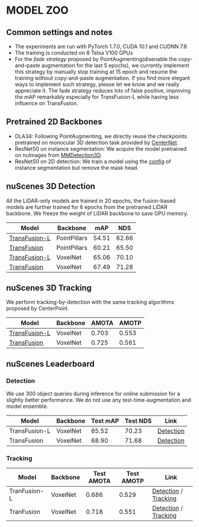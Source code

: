 # MODEL ZOO

## Common settings and notes

- The experiments are run with PyTorch 1.7.0, CUDA 10.1 and CUDNN 7.6
- The training is conducted on 8 Telsa V100 GPUs
- For the *fade strategy* proposed by PointAugmenting(disenable the copy-and-paste augmentation for the last 5 epochs), we currently implement this strategy by manually stop training at 15 epoch and resume the training without copy-and-paste augmentation. If you find more elegant ways to implement such strategy, please let we know and we really appreciate it. The fade strategy reduces lots of false positive, improving the mAP remarkably especially for TransFusion-L while having less influence on TransFusion.  

## Pretrained 2D Backbones
- DLA34: Following PointAugmenting, we directly reuse the checkpoints pretrained on monocular 3D detection task provided by [CenterNet]((https://github.com/xingyizhou/CenterTrack/blob/master/readme/MODEL_ZOO.md#monocular-3d-detection-tracking)).
- ResNet50 on instance segmentation:  We acquire the model pretrained on nuImages from [MMDetection3D](https://github.com/open-mmlab/mmdetection3d/blob/v0.12.0/configs/nuimages/README.md).
- ResNet50 on 2D detection: We train a model using the [config](https://github.com/open-mmlab/mmdetection3d/blob/v0.12.0/configs/nuimages/mask_rcnn_r50_fpn_1x_nuim.py) of instance segmentation but remove the mask head.


## nuScenes 3D Detection

All the LiDAR-only models are trained in 20 epochs, the fusion-based models are further trained for 6 epochs from the pretrained LiDAR backbone. We freeze the weight of LiDAR backbone to save GPU memory.

| Model   | Backbone | mAP | NDS  |
|---------|--------|--------|---------|
| [TransFusion-L](configs/transfusion_nusc_pillar_L.py) | PointPillars | 54.51 | 62.66 |
| [TransFusion](configs/transfusion_nusc_pillar_LC.py) | PointPillars | 60.21 | 65.50 |
| [TransFusion-L](configs/transfusion_nusc_voxel_L.py) | VoxelNet | 65.06 | 70.10 |
| [TransFusion](configs/transfusion_nusc_voxel_LC.py) | VoxelNet | 67.49 | 71.28 |

## nuScenes 3D Tracking

We perform tracking-by-detection with the same tracking algorithms proposed by CenterPoint. 

| Model   | Backbone | AMOTA | AMOTP  |
|---------|--------|--------|---------|
| [TransFusion-L](configs/transfusion_nusc_voxel_L.py) | VoxelNet | 0.703 | 0.553 |
| [TransFusion](configs/transfusion_nusc_voxel_LC.py) | VoxelNet | 0.725 | 0.561 |


## nuScenes Leaderboard


### Detection

We use 300 object queries during inference for online submission for a slightly better performance. We do not use any test-time-augmentation and model ensemble.

| Model   | Backbone | Test mAP | Test NDS  | Link  |
|---------|--------|--------|---------|---------|
| TransFusion-L | VoxelNet | 65.52 | 70.23 | [Detection](https://drive.google.com/file/d/1Wk8p2LJEhwfKfhsKzlU9vDBOd0zn38dN/view?usp=sharing)
| TransFusion | VoxelNet | 68.90 | 71.68 | [Detection](https://drive.google.com/file/d/1X7_ig4v5A2vKsiHtUGtgeMN-0RJKsM6W/view?usp=sharing)

### Tracking

| Model | Backbone | Test AMOTA |  Test AMOTP   | Link  |
|---------|--------|--------|---------|---------|
| TranFusion-L| VoxelNet | 0.686 | 0.529 | [Detection](https://drive.google.com/file/d/1Wk8p2LJEhwfKfhsKzlU9vDBOd0zn38dN/view?usp=sharing) / [Tracking](https://drive.google.com/file/d/1pKvRBUsM9h1Xgturd0Ae_bnGt0m_j3hk/view?usp=sharing)| 
| TranFusion| VoxelNet | 0.718 | 0.551 | [Detection](https://drive.google.com/file/d/1X7_ig4v5A2vKsiHtUGtgeMN-0RJKsM6W/view?usp=sharing) / [Tracking](https://drive.google.com/file/d/1EVuS-MAg_HSXUVqMrXEs4-RpZp0p5cfv/view?usp=sharing)| 


 
